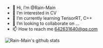 - 👋 Hi, I’m @Rain-Main
- 👀 I’m interested in CV 
- 🌱 I’m currently learning TensorRT, C++
- 💞️ I’m looking to collaborate on ...
- 📫 How to reach me 642631640@qq.com


![Rain-Main's github stats](https://github-readme-stats.vercel.app/api?username=Rain-Main&show_icons=true&theme=radical) 

<!---
Rain-Main/Rain-Main is a ✨ special ✨ repository because its `README.md` (this file) appears on your GitHub profile.
You can click the Preview link to take a look at your changes.
--->
